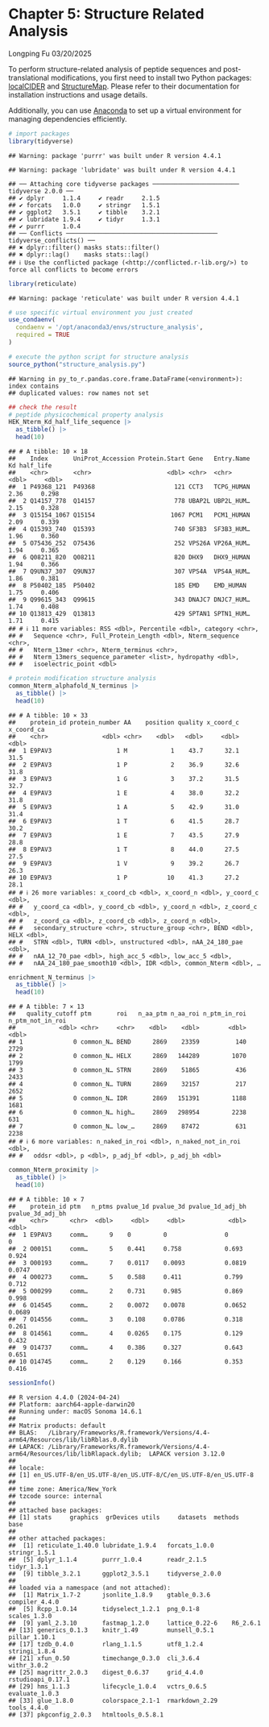 Chapter 5: Structure Related Analysis
================
Longping Fu
03/20/2025

To perform structure-related analysis of peptide sequences and
post-translational modifications, you first need to install two Python
packages: [localCIDER](https://pappulab.github.io/localCIDER/) and
[StructureMap](https://github.com/MannLabs/structuremap). Please refer
to their documentation for installation instructions and usage details.

Additionally, you can use
[Anaconda](https://docs.anaconda.com/anaconda/install/) to set up a
virtual environment for managing dependencies efficiently.

``` r
# import packages
library(tidyverse)
```

    ## Warning: package 'purrr' was built under R version 4.4.1

    ## Warning: package 'lubridate' was built under R version 4.4.1

    ## ── Attaching core tidyverse packages ──────────────────────── tidyverse 2.0.0 ──
    ## ✔ dplyr     1.1.4     ✔ readr     2.1.5
    ## ✔ forcats   1.0.0     ✔ stringr   1.5.1
    ## ✔ ggplot2   3.5.1     ✔ tibble    3.2.1
    ## ✔ lubridate 1.9.4     ✔ tidyr     1.3.1
    ## ✔ purrr     1.0.4     
    ## ── Conflicts ────────────────────────────────────────── tidyverse_conflicts() ──
    ## ✖ dplyr::filter() masks stats::filter()
    ## ✖ dplyr::lag()    masks stats::lag()
    ## ℹ Use the conflicted package (<http://conflicted.r-lib.org/>) to force all conflicts to become errors

``` r
library(reticulate)
```

    ## Warning: package 'reticulate' was built under R version 4.4.1

``` r
# use specific virtual environment you just created
use_condaenv(
  condaenv = '/opt/anaconda3/envs/structure_analysis',
  required = TRUE
)
```

``` r
# execute the python script for structure analysis
source_python("structure_analysis.py")
```

    ## Warning in py_to_r.pandas.core.frame.DataFrame(<environment>): index contains
    ## duplicated values: row names not set

``` r
## check the result
# peptide physicochemical property analysis
HEK_Nterm_Kd_half_life_sequence |> 
  as_tibble() |> 
  head(10)
```

    ## # A tibble: 10 × 18
    ##    Index       UniProt_Accession Protein.Start Gene   Entry.Name    Kd half_life
    ##    <chr>       <chr>                     <dbl> <chr>  <chr>      <dbl>     <dbl>
    ##  1 P49368_121  P49368                      121 CCT3   TCPG_HUMAN  2.36     0.298
    ##  2 Q14157_778  Q14157                      778 UBAP2L UBP2L_HUM…  2.15     0.328
    ##  3 Q15154_1067 Q15154                     1067 PCM1   PCM1_HUMAN  2.09     0.339
    ##  4 Q15393_740  Q15393                      740 SF3B3  SF3B3_HUM…  1.96     0.360
    ##  5 O75436_252  O75436                      252 VPS26A VP26A_HUM…  1.94     0.365
    ##  6 Q08211_820  Q08211                      820 DHX9   DHX9_HUMAN  1.94     0.366
    ##  7 Q9UN37_307  Q9UN37                      307 VPS4A  VPS4A_HUM…  1.86     0.381
    ##  8 P50402_185  P50402                      185 EMD    EMD_HUMAN   1.75     0.406
    ##  9 Q99615_343  Q99615                      343 DNAJC7 DNJC7_HUM…  1.74     0.408
    ## 10 Q13813_429  Q13813                      429 SPTAN1 SPTN1_HUM…  1.71     0.415
    ## # ℹ 11 more variables: RSS <dbl>, Percentile <dbl>, category <chr>,
    ## #   Sequence <chr>, Full_Protein_Length <dbl>, Nterm_sequence <chr>,
    ## #   Nterm_13mer <chr>, Nterm_terminus <chr>,
    ## #   Nterm_13mers_sequence_parameter <list>, hydropathy <dbl>,
    ## #   isoelectric_point <dbl>

``` r
# protein modification structure analysis
common_Nterm_alphafold_N_terminus |>
  as_tibble() |>
  head(10)
```

    ## # A tibble: 10 × 33
    ##    protein_id protein_number AA    position quality x_coord_c x_coord_ca
    ##    <chr>               <dbl> <chr>    <dbl>   <dbl>     <dbl>      <dbl>
    ##  1 E9PAV3                  1 M            1    43.7      32.1       31.5
    ##  2 E9PAV3                  1 P            2    36.9      32.6       31.8
    ##  3 E9PAV3                  1 G            3    37.2      31.5       32.7
    ##  4 E9PAV3                  1 E            4    38.0      32.2       31.8
    ##  5 E9PAV3                  1 A            5    42.9      31.0       31.4
    ##  6 E9PAV3                  1 T            6    41.5      28.7       30.2
    ##  7 E9PAV3                  1 E            7    43.5      27.9       28.8
    ##  8 E9PAV3                  1 T            8    44.0      27.5       27.5
    ##  9 E9PAV3                  1 V            9    39.2      26.7       26.3
    ## 10 E9PAV3                  1 P           10    41.3      27.2       28.1
    ## # ℹ 26 more variables: x_coord_cb <dbl>, x_coord_n <dbl>, y_coord_c <dbl>,
    ## #   y_coord_ca <dbl>, y_coord_cb <dbl>, y_coord_n <dbl>, z_coord_c <dbl>,
    ## #   z_coord_ca <dbl>, z_coord_cb <dbl>, z_coord_n <dbl>,
    ## #   secondary_structure <chr>, structure_group <chr>, BEND <dbl>, HELX <dbl>,
    ## #   STRN <dbl>, TURN <dbl>, unstructured <dbl>, nAA_24_180_pae <dbl>,
    ## #   nAA_12_70_pae <dbl>, high_acc_5 <dbl>, low_acc_5 <dbl>,
    ## #   nAA_24_180_pae_smooth10 <dbl>, IDR <dbl>, common_Nterm <dbl>, …

``` r
enrichment_N_terminus |>
  as_tibble() |>
  head(10)
```

    ## # A tibble: 7 × 13
    ##   quality_cutoff ptm       roi   n_aa_ptm n_aa_roi n_ptm_in_roi n_ptm_not_in_roi
    ##            <dbl> <chr>     <chr>    <dbl>    <dbl>        <dbl>            <dbl>
    ## 1              0 common_N… BEND      2869    23359          140             2729
    ## 2              0 common_N… HELX      2869   144289         1070             1799
    ## 3              0 common_N… STRN      2869    51865          436             2433
    ## 4              0 common_N… TURN      2869    32157          217             2652
    ## 5              0 common_N… IDR       2869   151391         1188             1681
    ## 6              0 common_N… high…     2869   298954         2238              631
    ## 7              0 common_N… low_…     2869    87472          631             2238
    ## # ℹ 6 more variables: n_naked_in_roi <dbl>, n_naked_not_in_roi <dbl>,
    ## #   oddsr <dbl>, p <dbl>, p_adj_bf <dbl>, p_adj_bh <dbl>

``` r
common_Nterm_proximity |>
  as_tibble() |>
  head(10)
```

    ## # A tibble: 10 × 7
    ##    protein_id ptm   n_ptms pvalue_1d pvalue_3d pvalue_1d_adj_bh pvalue_3d_adj_bh
    ##    <chr>      <chr>  <dbl>     <dbl>     <dbl>            <dbl>            <dbl>
    ##  1 E9PAV3     comm…      9    0         0                0                0     
    ##  2 O00151     comm…      5    0.441     0.758            0.693            0.924 
    ##  3 O00193     comm…      7    0.0117    0.0093           0.0819           0.0747
    ##  4 O00273     comm…      5    0.588     0.411            0.799            0.712 
    ##  5 O00299     comm…      2    0.731     0.985            0.869            0.998 
    ##  6 O14545     comm…      2    0.0072    0.0078           0.0652           0.0689
    ##  7 O14556     comm…      3    0.108     0.0786           0.318            0.261 
    ##  8 O14561     comm…      4    0.0265    0.175            0.129            0.432 
    ##  9 O14737     comm…      4    0.386     0.327            0.643            0.651 
    ## 10 O14745     comm…      2    0.129     0.166            0.353            0.416

``` r
sessionInfo()
```

    ## R version 4.4.0 (2024-04-24)
    ## Platform: aarch64-apple-darwin20
    ## Running under: macOS Sonoma 14.6.1
    ## 
    ## Matrix products: default
    ## BLAS:   /Library/Frameworks/R.framework/Versions/4.4-arm64/Resources/lib/libRblas.0.dylib 
    ## LAPACK: /Library/Frameworks/R.framework/Versions/4.4-arm64/Resources/lib/libRlapack.dylib;  LAPACK version 3.12.0
    ## 
    ## locale:
    ## [1] en_US.UTF-8/en_US.UTF-8/en_US.UTF-8/C/en_US.UTF-8/en_US.UTF-8
    ## 
    ## time zone: America/New_York
    ## tzcode source: internal
    ## 
    ## attached base packages:
    ## [1] stats     graphics  grDevices utils     datasets  methods   base     
    ## 
    ## other attached packages:
    ##  [1] reticulate_1.40.0 lubridate_1.9.4   forcats_1.0.0     stringr_1.5.1    
    ##  [5] dplyr_1.1.4       purrr_1.0.4       readr_2.1.5       tidyr_1.3.1      
    ##  [9] tibble_3.2.1      ggplot2_3.5.1     tidyverse_2.0.0  
    ## 
    ## loaded via a namespace (and not attached):
    ##  [1] Matrix_1.7-2      jsonlite_1.8.9    gtable_0.3.6      compiler_4.4.0   
    ##  [5] Rcpp_1.0.14       tidyselect_1.2.1  png_0.1-8         scales_1.3.0     
    ##  [9] yaml_2.3.10       fastmap_1.2.0     lattice_0.22-6    R6_2.6.1         
    ## [13] generics_0.1.3    knitr_1.49        munsell_0.5.1     pillar_1.10.1    
    ## [17] tzdb_0.4.0        rlang_1.1.5       utf8_1.2.4        stringi_1.8.4    
    ## [21] xfun_0.50         timechange_0.3.0  cli_3.6.4         withr_3.0.2      
    ## [25] magrittr_2.0.3    digest_0.6.37     grid_4.4.0        rstudioapi_0.17.1
    ## [29] hms_1.1.3         lifecycle_1.0.4   vctrs_0.6.5       evaluate_1.0.3   
    ## [33] glue_1.8.0        colorspace_2.1-1  rmarkdown_2.29    tools_4.4.0      
    ## [37] pkgconfig_2.0.3   htmltools_0.5.8.1
